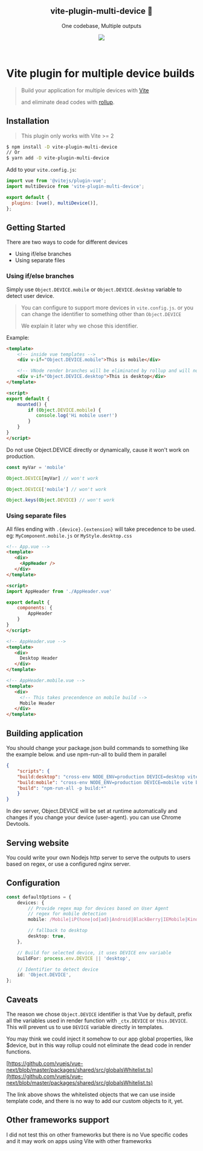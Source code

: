 <h2 align='center'><strong>vite-plugin-multi-device</strong> 🚀</h2>

<p align='center'>One codebase, Multiple outputs</p>

<p align='center'>
<a href='https://www.npmjs.com/package/vite-plugin-multi-device'>
<img src='https://img.shields.io/npm/v/vite-plugin-multi-device?color=f75e5e&style=flat-square'>
</a>
</p>
<br>

# Vite plugin for multiple device builds 

> Build your application for multiple devices with [Vite](https://github.com/vitejs/vite)
> 
> and eliminate dead codes with [rollup](https://rollupjs.org/).


## Installation

> This plugin only works with Vite >= 2

```bash
$ npm install -D vite-plugin-multi-device
// Or
$ yarn add -D vite-plugin-multi-device
```

Add to your `vite.config.js`:

```js
import vue from '@vitejs/plugin-vue';
import multiDevice from 'vite-plugin-multi-device';

export default {
  plugins: [vue(), multiDevice()],
};
```

## Getting Started

There are two ways to code for different devices
- Using if/else branches
- Using separate files

### Using if/else branches

Simply use `Object.DEVICE.mobile` or `Object.DEVICE.desktop` variable to detect user device.

> You can configure to support more devices in `vite.config.js`.
> or you can change the identifier to something other than `Object.DEVICE`
> 
> We explain it later why we chose this identifier.

Example:

```html
<template>
    <!-- inside vue templates -->
    <div v-if="Object.DEVICE.mobile">This is mobile</div>

    <!-- VNode render branches will be eliminated by rollup and will not exist in final bundle, we explain it later -->
    <div v-if="Object.DEVICE.desktop">This is desktop</div>
</template>

<script>
export default {
    mounted() {
        if (Object.DEVICE.mobile) {
           console.log('Hi mobile user!')
        }
    }
}
</script>
```

Do not use Object.DEVICE directly or dynamically, cause it won't work on production.

```js
const myVar = 'mobile'

Object.DEVICE[myVar] // won't work

Object.DEVICE['mobile'] // won't work

Object.keys(Object.DEVICE) // won't work
```

### Using separate files

All files ending with `.{device}.{extension}` will take precedence to be used. eg: `MyComponent.mobile.js` or `MyStyle.desktop.css` 

```html
<!-- App.vue -->
<template>
   <div>
     <AppHeader />
   </div>
</template>

<script>
import AppHeader from './AppHeader.vue'

export default {
    components: {
        AppHeader
    }
}
</script>
```

```html
<!-- AppHeader.vue -->
<template>
   <div>
     Desktop Header
   </div>
</template>
```

```html
<!-- AppHeader.mobile.vue -->
<template>
   <div>
     <!-- This takes precendence on mobile build -->
     Mobile Header
   </div>
</template>
```

## Building application

You should change your package.json build commands to something like the example below.
and use npm-run-all to build them in parallel 

```json
{
    "scripts": {
    "build:desktop": "cross-env NODE_ENV=production DEVICE=desktop vite build --outDir=dist/desktop",
    "build:mobile": "cross-env NODE_ENV=production DEVICE=mobile vite build --outDir=dist/mobile",
    "build": "npm-run-all -p build:*"
    }
}
```

In dev server, Object.DEVICE will be set at runtime automatically and changes if you change your device (user-agent). you can use Chrome Devtools.

## Serving website

You could write your own Nodejs http server to serve the outputs to users based on regex, or use a configured nginx server.

## Configuration
```ts
const defaultOptions = {
    devices: {
        // Provide regex map for devices based on User Agent
        // regex for mobile detection
        mobile: /Mobile|iP(hone|od|ad)|Android|BlackBerry|IEMobile|Kindle|NetFront|Silk-Accelerated|(hpw|web)OS|Fennec|Minimo|Opera M(obi|ini)|Blazer|Dolfin|Dolphin|Skyfire|Zune/,

        // fallback to desktop
        desktop: true,
    },

    // Build for selected device, it uses DEVICE env variable
    buildFor: process.env.DEVICE || 'desktop',

    // Identifier to detect device
    id: 'Object.DEVICE',
};
``` 

## Caveats

The reason we chose `Object.DEVICE` identifier is that Vue by default,
prefix all the variables used in render function with `_ctx.DEVICE` or `this.DEVICE`.
This will prevent us to use `DEVICE` variable directly in templates.

You may think we could inject it somehow to our app global properties, like $device, but in this way rollup could not eliminate the dead code in render functions.

[https://github.com/vuejs/vue-next/blob/master/packages/shared/src/globalsWhitelist.ts](https://github.com/vuejs/vue-next/blob/master/packages/shared/src/globalsWhitelist.ts)

The link above shows the whitelisted objects that we can use inside template code, and there is no way to add our custom objects to it, yet.

## Other frameworks support

I did not test this on other frameworks but there is no Vue specific codes and it may work on apps using Vite with other frameworks

